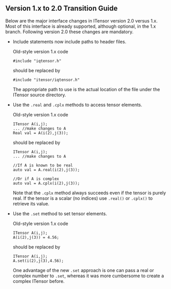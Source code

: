 
## Version 1.x to 2.0 Transition Guide

Below are the major interface changes in ITensor version 2.0 versus 1.x.
Most of this interface is already supported, although optional, in the 1.x branch.
Following version 2.0 these changes are mandatory.


* Include statements now include paths to header files.

  Old-style version 1.x code

      #include "iqtensor.h"

  should be replaced by 

      #include "itensor/iqtensor.h"

  The appropriate path to use is the actual location of the file under the ITensor source directory.

* Use the `.real` and `.cplx` methods to access tensor elements.

  Old-style version 1.x code

      ITensor A(i,j);
      ... //make changes to A
      Real val = A(i(2),j(3));

  should be replaced by 

      ITensor A(i,j);
      ... //make changes to A

      //If A is known to be real
      auto val = A.real(i(2),j(3));

      //Or if A is complex
      auto val = A.cplx(i(2),j(3));

   Note that the `.cplx` method always succeeds even if the tensor is purely real. 
   If the tensor is a scalar (no indices) 
   use `.real()` or `.cplx()` to retrieve its value.


* Use the `.set` method to set tensor elements.

  Old-style version 1.x code

      ITensor A(i,j);
      A(i(2),j(3)) = 4.56;

  should be replaced by 

      ITensor A(i,j);
      A.set(i(2),j(3),4.56);

  One advantage of the new `.set` approach is one can pass a real or complex number to `.set`,
  whereas it was more cumbersome to create a complex ITensor before.

